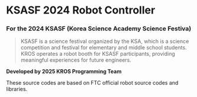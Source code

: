 # KSASF 2024 Robot Controller

### For the 2024 KSASF (Korea Science Academy Science Festiva)

> KSASF is a science festival organized by the KSA, which is a science competition and festival for elementary and middle school students. KROS operates a robot booth for KSASF participants, providing meaningful experiences for future engineers.

**Developed by 2025 KROS Programming Team**

These source codes are based on FTC official robot source codes and libraries.
